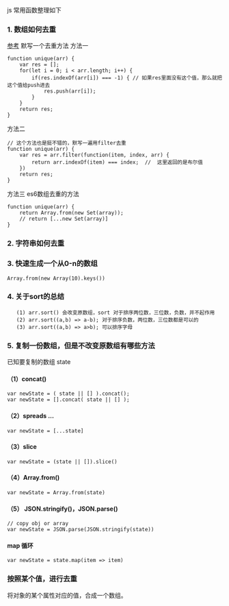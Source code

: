 js 常用函数整理如下
### 1. 数组如何去重
[参考](https://github.com/mqyqingfeng/Blog/issues/27)
默写一个去重方法
方法一
```
function unique(arr) {
    var res = [];
    for(let i = 0; i < arr.length; i++) {
        if(res.indexOf(arr[i]) === -1) { // 如果res里面没有这个值，那么就把这个值给push进去
            res.push(arr[i]);
        }
    }
    return res;
}
```
方法二
```
// 这个方法也是挺不错的，默写一遍用filter去重
function unique(arr) {
    var res = arr.filter(function(item, index, arr) {
        return arr.indexOf(item) === index;  //  这里返回的是布尔值
    })
    return res;
}
```
方法三 es6数组去重的方法
```
function unique(arr) {
    return Array.from(new Set(array));
    // return [...new Set(array)]
}
```
### 2. 字符串如何去重
### 3. 快速生成一个从0-n的数组
`Array.from(new Array(10).keys())`
### 4. 关于sort的总结
```
   (1) arr.sort() 会改变原数组，sort 对于排序两位数，三位数，负数，并不起作用
   (2) arr.sort((a,b) => a-b); 对于排序负数，两位数，三位数都是可以的
   (3) arr.sort((a,b) => a>b); 可以排序字母
```
### 5. 复制一份数组，但是不改变原数组有哪些方法
已知要复制的数组 state
#### （1）concat()
```
var newState = ( state || [] ).concat();
var newState = [].concat( state || [] );
```

#### （2）spreads ...
```
var newState = [...state]
```

#### （3）slice
```
var newState = (state || []).slice()
```

#### （4）Array.from()
```
var newState = Array.from(state)
```

#### （5） JSON.stringify()，JSON.parse()
```
// copy obj or array
var newState = JSON.parse(JSON.stringify(state))
```

#### map 循环
```
var newState = state.map(item => item)
```

### 按照某个值，进行去重

将对象的某个属性对应的值，合成一个数组。
